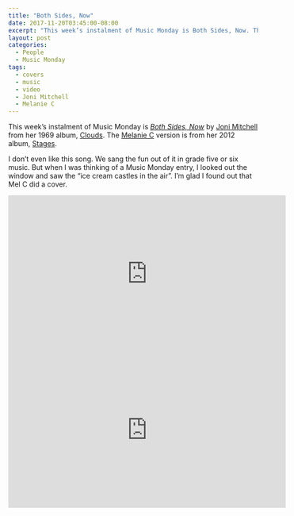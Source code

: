 ```yaml
---
title: "Both Sides, Now"
date: 2017-11-20T03:45:00-08:00
excerpt: "This week’s instalment of Music Monday is Both Sides, Now. The 1969 Joni Mitchell original and a 2012 cover by Melanie C."
layout: post
categories:
  - People
  - Music Monday
tags:
  - covers
  - music
  - video
  - Joni Mitchell
  - Melanie C
---
```

This week’s instalment of Music Monday is [_Both Sides, Now_](https://en.wikipedia.org/wiki/Both_Sides,_Now) by [Joni Mitchell](http://jonimitchell.com/) from her 1969 album, [Clouds](https://en.wikipedia.org/wiki/Clouds_(Joni_Mitchell_album)). The [Melanie C](http://www.melaniec.net/) version is from her 2012 album, [Stages](https://en.wikipedia.org/wiki/Stages_(Melanie_C_album)).

I don’t even like this song. We sang the fun out of it in grade five or six music. But when I was thinking of a Music Monday entry, I looked out the window and saw the &#8220;ice cream castles in the air&#8221;. I’m glad I found out that Mel C did a cover.

<div class="video-container">
  <iframe width="560" height="315" src="https://www.youtube.com/embed/Pbn6a0AFfnM" frameborder="0" allowfullscreen></iframe>
</div>

<div class="video-container">
  <iframe width="560" height="315" src="https://www.youtube.com/embed/Vpi1aVQEaAc" frameborder="0" allowfullscreen></iframe>
</div>
